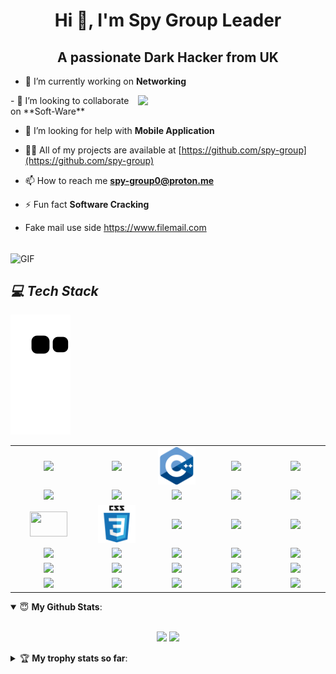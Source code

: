 <h1 align="center">Hi 👋, I'm Spy Group Leader</h1>
<h2 align="center">A passionate Dark Hacker from UK</h2>

- 🔭 I’m currently working on **Networking**
<img  align="right" width="300" src="https://media.tenor.com/zzntm2_9B3gAAAAC/hacker.gif">
- 👯 I’m looking to collaborate on **Soft-Ware**
  
- 🤝 I’m looking for help with **Mobile Application**

- 👨‍💻 All of my projects are available at [https://github.com/spy-group](https://github.com/spy-group)

- 📫 How to reach me **spy-group0@proton.me**

- ⚡ Fun fact **Software Cracking**
- Fake mail use side https://www.filemail.com
 <br />

 <img align="center" alt="GIF" src="https://media.giphy.com/media/836HiJc7pgzy8iNXCn/giphy.gif" />

<h2><i>💻 Tech Stack</i></h2>

 ![Snake gif](https://github.com/PriFlores/PriFlores/blob/main/github-contribution-grid-snake.svg)

<table width="100">
<tr>
    <td align='center' width="190">
        <img src="https://github.com/abranhe/programming-languages-logos/blob/master/src/javascript/javascript.svg" width="60">
    </td>
    <td align='center' width="190">
        <img src="https://www.vectorlogo.zone/logos/typescriptlang/typescriptlang-icon.svg">
    </td>
    <td align='center' width="190">
        <img src="https://github.com/devicons/devicon/blob/master/icons/cplusplus/cplusplus-original.svg" width="60">
    </td>
     <td align='center' width="190">
        <img src="https://git-scm.com/images/logos/1color-darkbg@2x.png" width="100">
    </td>
    <td align='center' width="190">
        <img src="https://www.vectorlogo.zone/logos/reactjs/reactjs-ar21.svg">
    </td>
</tr>
<tr>
    <td align='center'>
        <img src="https://miro.medium.com/max/1400/1*safAvjgR68qpQCreDTOcYA.png">
    </td>
    <td align='center'>
        <img src="https://www.vectorlogo.zone/logos/nodejs/nodejs-ar21.svg">
    </td>
    <td align='center'>
        <img src="https://steppingstone.in/images/logos/express.png"> <!-- ExpressJs Logo -->
    </td>
    <td align='center'>
        <img src="https://upload.wikimedia.org/wikipedia/commons/thumb/8/8e/Nextjs-logo.svg/800px-Nextjs-logo.svg.png">
    </td>
    <td align='center'>
        <img src="https://cdn.freebiesupply.com/logos/large/2x/python-5-logo-png-transparent.png" width="60"> <!-- Python Logo -->
    </td>
</tr>
<tr>
    <td align='center'>
        <img src="https://upload.wikimedia.org/wikipedia/commons/thumb/3/38/HTML5_Badge.svg/600px-HTML5_Badge.svg.png" height="40" width="60">
    </td>
    <td align='center'>
        <img src="https://raw.githubusercontent.com/devicons/devicon/0d6c64dbbf311879f7d563bfc3ccf559f9ed111c/icons/css3/css3-original-wordmark.svg" width="60">
    </td>
    <td align='center'>
        <img src="https://upload.wikimedia.org/wikipedia/commons/thumb/9/95/Tailwind_CSS_logo.svg/2560px-Tailwind_CSS_logo.svg.png">
    </td>
    <td align='center'>
        <img src="https://upload.wikimedia.org/wikipedia/commons/9/9a/Visual_Studio_Code_1.35_icon.svg" width="60">  <!-- VSCode Logo -->
    </td>
    <td align='center'>
        <img src="https://www.vectorlogo.zone/logos/getpostman/getpostman-icon.svg">
    </td>
</tr>
<tr>
    <td align='center'>
        <img src="https://download.logo.wine/logo/PostgreSQL/PostgreSQL-Logo.wine.png">
    </td>
    <td align='center'>
        <img src="https://download.logo.wine/logo/MySQL/MySQL-Logo.wine.png" >
    </td>
    <td align='center'>
        <img src="https://1000logos.net/wp-content/uploads/2020/08/MongoDB-Logo.png"> <!-- Mongodb Logo -->
    </td>
    <td align='center'>
        <img src="https://download.logo.wine/logo/Redis/Redis-Logo.wine.png">
    </td>
    <td align='center'>
        <img src="https://cdn.icon-icons.com/icons2/2699/PNG/512/nestjs_logo_icon_169927.png"> <!-- NestJs Logo -->
    </td>
</tr>
<tr>
    <td align='center'>
        <img src="https://cdn3d.iconscout.com/3d/premium/thumb/ethereum-4924303-4102054.png" width="80">
    </td>
    <td align='center'>
        <img src="https://cdn3d.iconscout.com/3d/premium/thumb/polygon-4924309-4102060.png" width="80">
    </td>
    <td align='center'>
        <img src="https://hardhat.org/_next/static/media/hardhat-logo.5c5f687b.svg">
    </td>
    <td align='center'>
        <img src="https://cdn3d.iconscout.com/3d/premium/thumb/nft-logo-4731044-3934303.png" width="110">
    </td>
    <td align='center'>
        <img src="https://miro.medium.com/v2/resize:fit:1400/1*W1aGmyVwe5kKGuyTvzdUEg.png" width="110">
    </td>
</tr>

<tr>
    <td align='center'>
        <img src="https://download.logo.wine/logo/Amazon_Web_Services/Amazon_Web_Services-Logo.wine.png"> <!-- AWS Logo -->
    </td>
    <td align='center'>
        <img src="https://download.logo.wine/logo/Microsoft_Azure/Microsoft_Azure-Logo.wine.png">
    </td>
    <td align='center'>
        <img src="https://www.vectorlogo.zone/logos/heroku/heroku-ar21.svg">
    </td>
    <td align='center'>
        <img src="https://globalittrainers.com/wp-content/uploads/2021/06/Devops-logo1.png" width="120">
    </td>
    <td align='center'>
        <img src="https://i.pinimg.com/originals/40/58/3b/40583b9485486616cc310cf5c5282b85.png"> <!-- GCP Logo -->
    </td>
</tr>

</table>
<details open>
 <summary> 😇 <b>My Github Stats</b>: </summary>
<br>
 <p align = "center">
  <img src = "https://github-readme-stats.vercel.app/api?username=socialyadept&show_icons=true&theme=tokyonight&line_height=25" width = 400>
  <img src = "https://github-readme-streak-stats.herokuapp.com?user=socialyadept&theme=solarized-dark&hide_border=true&date_format=M%20j%5B%2C%20Y%5D&line_height=25" width = 400>
</p>
</details>

<details> 
  <summary> 🏆 <b>My trophy stats so far</b>: </summary>
  <p align="left"> <a href="https://github.com/ryo-ma/github-profile-trophy"><img src="https://github-profile-trophy.vercel.app/?username=socialyadept" alt="socialyadept" /></a></p>
</details>
<br />
<br />
